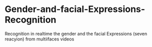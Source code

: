 # Gender-and-facial-Expressions-Recognition
Recognition in realtime the gender and the facial Expressions (seven reacyion) from multiifaces videos 
